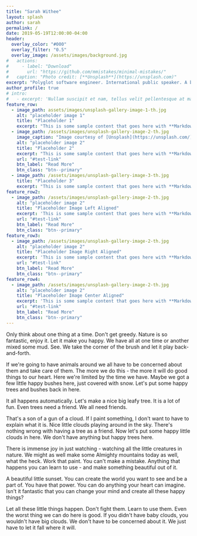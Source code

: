 ```yaml
---
title: "Sarah Withee"
layout: splash
author: sarah
permalink: /
date: 2019-05-19T12:00:00-04:00
header:
  overlay_color: "#000"
  overlay_filter: "0.5"
  overlay_image: /assets/images/background.jpg
#   actions:
#     - label: "Download"
#       url: "https://github.com/mmistakes/minimal-mistakes/"
#   caption: "Photo credit: [**Unsplash**](https://unsplash.com)"
excerpt: "Polyglot software engineer. International public speaker. A bunch of other stuff."
author_profile: true
# intro: 
#   - excerpt: 'Nullam suscipit et nam, tellus velit pellentesque at malesuada, enim eaque. Quis nulla, netus tempor in diam gravida tincidunt, *proin faucibus* voluptate felis id sollicitudin. Centered with `type="center"`'
feature_row:
  - image_path: assets/images/unsplash-gallery-image-1-th.jpg
    alt: "placeholder image 1"
    title: "Placeholder 1"
    excerpt: "This is some sample content that goes here with **Markdown** formatting."
  - image_path: /assets/images/unsplash-gallery-image-2-th.jpg
    image_caption: "Image courtesy of [Unsplash](https://unsplash.com/)"
    alt: "placeholder image 2"
    title: "Placeholder 2"
    excerpt: "This is some sample content that goes here with **Markdown** formatting."
    url: "#test-link"
    btn_label: "Read More"
    btn_class: "btn--primary"
  - image_path: /assets/images/unsplash-gallery-image-3-th.jpg
    title: "Placeholder 3"
    excerpt: "This is some sample content that goes here with **Markdown** formatting."
feature_row2:
  - image_path: /assets/images/unsplash-gallery-image-2-th.jpg
    alt: "placeholder image 2"
    title: "Placeholder Image Left Aligned"
    excerpt: 'This is some sample content that goes here with **Markdown** formatting. Left aligned with `type="left"`'
    url: "#test-link"
    btn_label: "Read More"
    btn_class: "btn--primary"
feature_row3:
  - image_path: /assets/images/unsplash-gallery-image-2-th.jpg
    alt: "placeholder image 2"
    title: "Placeholder Image Right Aligned"
    excerpt: 'This is some sample content that goes here with **Markdown** formatting. Right aligned with `type="right"`'
    url: "#test-link"
    btn_label: "Read More"
    btn_class: "btn--primary"
feature_row4:
  - image_path: /assets/images/unsplash-gallery-image-2-th.jpg
    alt: "placeholder image 2"
    title: "Placeholder Image Center Aligned"
    excerpt: 'This is some sample content that goes here with **Markdown** formatting. Centered with `type="center"`'
    url: "#test-link"
    btn_label: "Read More"
    btn_class: "btn--primary"
---
```


<!-- {% include feature_row id="intro" type="center" %}

{% include feature_row %}

{% include feature_row id="feature_row2" type="left" %}

{% include feature_row id="feature_row3" type="right" %}

{% include feature_row id="feature_row4" type="center" %} -->

Only think about one thing at a time. Don't get greedy. Nature is so fantastic, enjoy it. Let it make you happy. We have all at one time or another mixed some mud. See. We take the corner of the brush and let it play back-and-forth.

If we're going to have animals around we all have to be concerned about them and take care of them. The more we do this - the more it will do good things to our heart. Here we're limited by the time we have. Maybe we got a few little happy bushes here, just covered with snow. Let's put some happy trees and bushes back in here.

It all happens automatically. Let's make a nice big leafy tree. It is a lot of fun. Even trees need a friend. We all need friends.

That's a son of a gun of a cloud. If I paint something, I don't want to have to explain what it is. Nice little clouds playing around in the sky. There's nothing wrong with having a tree as a friend. Now let's put some happy little clouds in here. We don't have anything but happy trees here.

There is immense joy in just watching - watching all the little creatures in nature. We might as well make some Almighty mountains today as well, what the heck. Work that paint. You can't make a mistake. Anything that happens you can learn to use - and make something beautiful out of it.

A beautiful little sunset. You can create the world you want to see and be a part of. You have that power. You can do anything your heart can imagine. Isn't it fantastic that you can change your mind and create all these happy things?

Let all these little things happen. Don't fight them. Learn to use them. Even the worst thing we can do here is good. If you didn't have baby clouds, you wouldn't have big clouds. We don't have to be concerned about it. We just have to let it fall where it will.
